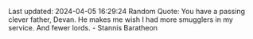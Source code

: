Last updated: 2024-04-05 16:29:24
Random Quote: You have a passing clever father, Devan.  He makes me wish I had more smugglers in my service.  And fewer lords.  -  Stannis Baratheon